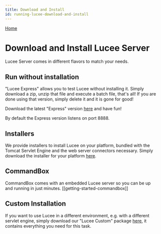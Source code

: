 ```yaml
---
title: Download and Install
id: running-lucee-download-and-install
---
```


[Home](Home)

# Download and Install Lucee Server #

Lucee Server comes in different flavors to match your needs.

## Run without installation ##

"Lucee Express" allows you to test Lucee without installing it.
Simply download a zip, unzip that file and execute a batch file, that's all!
If you are done using that version, simply delete it and it is gone for good!

Download the latest "Express" version [here](https://lucee.org/downloads.html) and have fun!

By default the Express version listens on port 8888.

## Installers ##

We provide installers to install Lucee on your platform, bundled with the Tomcat Servlet Engine and the web server connectors necessary.
Simply download the installer for your platform [here](https://lucee.org/downloads.html).

## CommandBox ##

CommandBox comes with an embedded Lucee server so you can be up and running in just minutes. [[getting-started-commandbox]]

## Custom Installation ##

If you want to use Lucee in a different environment, e.g. with a different servlet engine, simply download our "Lucee Custom" package [here](https://lucee.org/downloads.html), it contains everything you need for this task.
